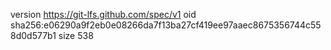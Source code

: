 version https://git-lfs.github.com/spec/v1
oid sha256:e06290a9f2eb0e08266da7f13ba27cf419ee97aaec8675356744c558d0d577b1
size 538
